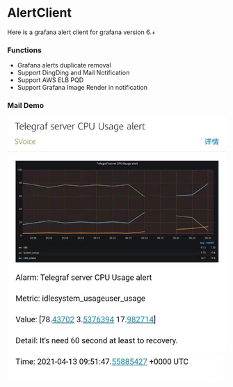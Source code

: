 # AlertClient
Here is a grafana alert client for grafana version 6.+

### Functions
* Grafana alerts duplicate removal
* Support DingDing and Mail Notification
* Support AWS ELB PQD 
* Support Grafana Image Render in notification

### Mail Demo
![demo](https://github.com/Bamboer/AlertClient/blob/main/img/demo.jpeg "demo")  
